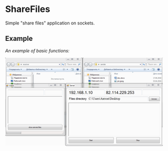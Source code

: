 # ShareFiles

Simple "share files" application on sockets.

## Example

*An example of basic functions:*<br/> 

![Demo](https://github.com/TSBprojects/ShareFiles/blob/master/examples/1.gif?raw=true)
